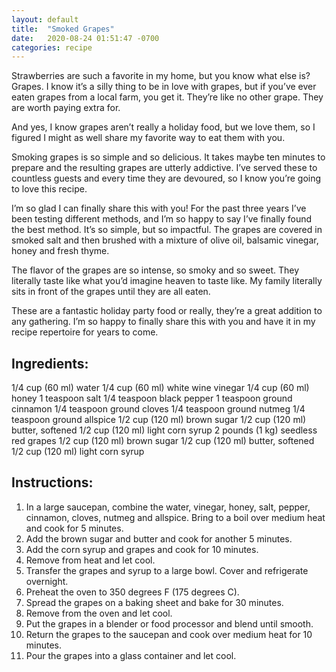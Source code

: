 ```yaml
---
layout: default
title:  "Smoked Grapes"
date:   2020-08-24 01:51:47 -0700
categories: recipe
---
```

Strawberries are such a favorite in my home, but you know what else is? Grapes. I know it’s a silly thing to be in love with grapes, but if you’ve ever eaten grapes from a local farm, you get it. They’re like no other grape. They are worth paying extra for.

And yes, I know grapes aren’t really a holiday food, but we love them, so I figured I might as well share my favorite way to eat them with you.

Smoking grapes is so simple and so delicious. It takes maybe ten minutes to prepare and the resulting grapes are utterly addictive. I’ve served these to countless guests and every time they are devoured, so I know you’re going to love this recipe.

I’m so glad I can finally share this with you! For the past three years I’ve been testing different methods, and I’m so happy to say I’ve finally found the best method. It’s so simple, but so impactful. The grapes are covered in smoked salt and then brushed with a mixture of olive oil, balsamic vinegar, honey and fresh thyme.

The flavor of the grapes are so intense, so smoky and so sweet. They literally taste like what you’d imagine heaven to taste like. My family literally sits in front of the grapes until they are all eaten.

These are a fantastic holiday party food or really, they’re a great addition to any gathering. I’m so happy to finally share this with you and have it in my recipe repertoire for years to come.

## Ingredients:

1/4 cup (60 ml) water
1/4 cup (60 ml) white wine vinegar
1/4 cup (60 ml) honey
1 teaspoon salt
1/4 teaspoon black pepper
1 teaspoon ground cinnamon
1/4 teaspoon ground cloves
1/4 teaspoon ground nutmeg
1/4 teaspoon ground allspice
1/2 cup (120 ml) brown sugar
1/2 cup (120 ml) butter, softened
1/2 cup (120 ml) light corn syrup
2 pounds (1 kg) seedless red grapes
1/2 cup (120 ml) brown sugar
1/2 cup (120 ml) butter, softened
1/2 cup (120 ml) light corn syrup

## Instructions:

1. In a large saucepan, combine the water, vinegar, honey, salt, pepper, cinnamon, cloves, nutmeg and allspice. Bring to a boil over medium heat and cook for 5 minutes.
2. Add the brown sugar and butter and cook for another 5 minutes.
3. Add the corn syrup and grapes and cook for 10 minutes.
4. Remove from heat and let cool.
5. Transfer the grapes and syrup to a large bowl. Cover and refrigerate overnight.
6. Preheat the oven to 350 degrees F (175 degrees C).
7. Spread the grapes on a baking sheet and bake for 30 minutes.
8. Remove from the oven and let cool.
9. Put the grapes in a blender or food processor and blend until smooth.
10. Return the grapes to the saucepan and cook over medium heat for 10 minutes.
11. Pour the grapes into a glass container and let cool.
